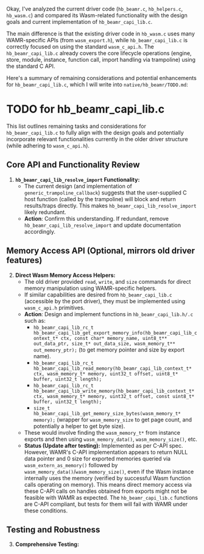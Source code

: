 Okay, I've analyzed the current driver code (`hb_beamr.c`, `hb_helpers.c`, `hb_wasm.c`) and compared its Wasm-related functionality with the design goals and current implementation of `hb_beamr_capi_lib.c`.

The main difference is that the existing driver code in `hb_wasm.c` uses many WAMR-specific APIs (from `wasm_export.h`), while `hb_beamr_capi_lib.c` is correctly focused on using the standard `wasm_c_api.h`. The `hb_beamr_capi_lib.c` already covers the core lifecycle operations (engine, store, module, instance, function call, import handling via trampoline) using the standard C API.

Here's a summary of remaining considerations and potential enhancements for `hb_beamr_capi_lib.c`, which I will write into `native/hb_beamr/TODO.md`:

# TODO for hb_beamr_capi_lib.c

This list outlines remaining tasks and considerations for `hb_beamr_capi_lib.c` to fully align with the design goals and potentially incorporate relevant functionalities currently in the older driver structure (while adhering to `wasm_c_api.h`).

## Core API and Functionality Review

1.  **`hb_beamr_capi_lib_resolve_import` Functionality:**
    *   The current design (and implementation of `generic_trampoline_callback`) suggests that the user-supplied C host function (called by the trampoline) will block and return results/traps directly. This makes `hb_beamr_capi_lib_resolve_import` likely redundant.
    *   **Action**: Confirm this understanding. If redundant, remove `hb_beamr_capi_lib_resolve_import` and update documentation accordingly.

## Memory Access API (Optional, mirrors old driver features)

2.  **Direct Wasm Memory Access Helpers:**
    *   The old driver provided `read`, `write`, and `size` commands for direct memory manipulation using WAMR-specific helpers.
    *   If similar capabilities are desired from `hb_beamr_capi_lib.c` (accessible by the port driver), they must be implemented using `wasm_c_api.h` primitives.
    *   **Action**: Design and implement functions in `hb_beamr_capi_lib.h/.c` such as:
        *   `hb_beamr_capi_lib_rc_t hb_beamr_capi_lib_get_export_memory_info(hb_beamr_capi_lib_context_t* ctx, const char* memory_name, uint8_t** out_data_ptr, size_t* out_data_size, wasm_memory_t** out_memory_ptr);` (to get memory pointer and size by export name).
        *   `hb_beamr_capi_lib_rc_t hb_beamr_capi_lib_read_memory(hb_beamr_capi_lib_context_t* ctx, wasm_memory_t* memory, uint32_t offset, uint8_t* buffer, uint32_t length);`
        *   `hb_beamr_capi_lib_rc_t hb_beamr_capi_lib_write_memory(hb_beamr_capi_lib_context_t* ctx, wasm_memory_t* memory, uint32_t offset, const uint8_t* buffer, uint32_t length);`
        *   `size_t hb_beamr_capi_lib_get_memory_size_bytes(wasm_memory_t* memory);` (wrapper for `wasm_memory_size` to get page count, and potentially a helper to get byte size).
    *   These would involve finding the `wasm_memory_t*` from instance exports and then using `wasm_memory_data()`, `wasm_memory_size()`, etc.
    *   **Status (Update after testing):** Implemented as per C-API spec. However, WAMR's C-API implementation appears to return NULL data pointer and 0 size for exported memories queried via `wasm_extern_as_memory()` followed by `wasm_memory_data()`/`wasm_memory_size()`, even if the Wasm instance internally uses the memory (verified by successful Wasm function calls operating on memory). This means direct memory access via these C-API calls on handles obtained from exports might not be feasible with WAMR as expected. The `hb_beamr_capi_lib.c` functions are C-API compliant, but tests for them will fail with WAMR under these conditions.

## Testing and Robustness

3.  **Comprehensive Testing:**
